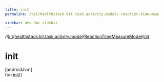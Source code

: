 ```yaml
---
title: init
permalink: /kit/healthstack.kit.task.activity.model/-reaction-time-measure-model/init.html

sidebar: dev_doc_sidebar
---
```

//[kit](../../../index.html)/[healthstack.kit.task.activity.model](../index.html)/[ReactionTimeMeasureModel](index.html)/[init](init.html)



# init



[androidJvm]\
fun [init](init.html)()




